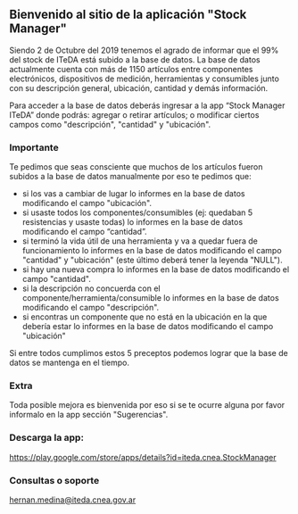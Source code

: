 ## Bienvenido al sitio de la aplicación "Stock Manager"

Siendo 2 de Octubre del 2019 tenemos el agrado de informar que el 99% del stock de ITeDA está subido a la base de datos. La base de datos actualmente cuenta con más de 1150 artículos entre componentes electrónicos, dispositivos de medición, herramientas y consumibles junto con su descripción general, ubicación, cantidad y demás información. 

Para acceder a la base de datos deberás ingresar a la app “Stock Manager ITeDA” donde podrás: agregar o retirar artículos; o modificar ciertos campos como "descripción", "cantidad" y "ubicación". 

### Importante

Te pedimos que seas consciente que muchos de los artículos fueron subidos a la base de datos manualmente por eso te pedimos que:
 - si los vas a cambiar de lugar lo informes en la base de datos modificando el campo "ubicación". 
 - si usaste todos los componentes/consumibles (ej: quedaban 5 resistencias y usaste todas) lo informes en la base de datos modificando el campo “cantidad”. 
 - si terminó la vida útil de una herramienta y va a quedar fuera de funcionamiento lo informes en la base de datos modificando el campo "cantidad" y "ubicación" (este último deberá tener la leyenda "NULL"). 
 - si hay una nueva compra lo informes en la base de datos modificando el campo "cantidad".
 - si la descripción no concuerda con el componente/herramienta/consumible lo informes en la base de datos modificando el campo "descripción".
 - si encontras un componente que no está en la ubicación en la que debería estar lo informes en la base de datos modificando el campo "ubicación"
 
Si entre todos cumplimos estos 5 preceptos podemos lograr que la base de datos se mantenga en el tiempo.
 
### Extra

Toda posible mejora es bienvenida por eso si se te ocurre alguna por favor informalo en la app sección "Sugerencias".

### Descarga la app:

https://play.google.com/store/apps/details?id=iteda.cnea.StockManager

### Consultas o soporte
hernan.medina@iteda.cnea.gov.ar
